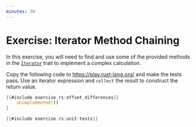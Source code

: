 ```yaml
---
minutes: 30
---
```


# Exercise: Iterator Method Chaining

In this exercise, you will need to find and use some of the provided methods in
the [`Iterator`][1] trait to implement a complex calculation.

Copy the following code to <https://play.rust-lang.org/> and make the tests
pass. Use an iterator expression and `collect` the result to construct the
return value.


```rust
{{#include exercise.rs:offset_differences}}
    unimplemented!()
}

{{#include exercise.rs:unit-tests}}
```
[1]: https://doc.rust-lang.org/std/iter/trait.Iterator.html
